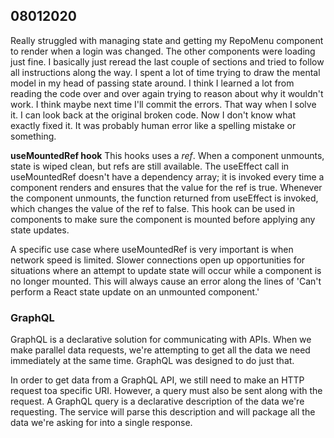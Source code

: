 ## 08012020

Really struggled with managing state and getting my RepoMenu component to render when a login was changed. The other components were loading just fine.
I basically just reread the last couple of sections and tried to follow all instructions along the way.
I spent a lot of time trying to draw the mental model in my head of passing state around.
I think I learned a lot from reading the code over and over again trying to reason about why it wouldn't work.
I think maybe next time I'll commit the errors. That way when I solve it. I can look back at the original broken code.
Now I don't know what exactly fixed it. It was probably human error like a spelling mistake or something.

**useMountedRef hook**
This hooks uses a _ref_. When a component unmounts, state is wiped clean, but refs are still available. The useEffect call in useMountedRef doesn't have a dependency array; it is invoked every time a component renders and ensures that the value for the ref is true. Whenever the component unmounts, the function returned from useEffect is invoked, which changes the value of the ref to false. This hook can be used in components to make sure the component is mounted before applying any state updates.

A specific use case where useMountedRef is very important is when network speed is limited. Slower connections open up opportunities for situations where an attempt to update state will occur while a component is no longer mounted. This will always cause an error along the lines of 'Can't perform a React state update on an unmounted component.'

### GraphQL

GraphQL is a declarative solution for communicating with APIs. When we make parallel data requests, we're attempting to get all the data we need immediately at the same time. GraphQL was designed to do just that.

In order to get data from a GraphQL API, we still need to make an HTTP request toa specific URI. However, a query must also be sent along with the request. A GraphQL query is a declarative description of the data we're requesting. The service will parse this description and will package all the data we're asking for into a single response.
